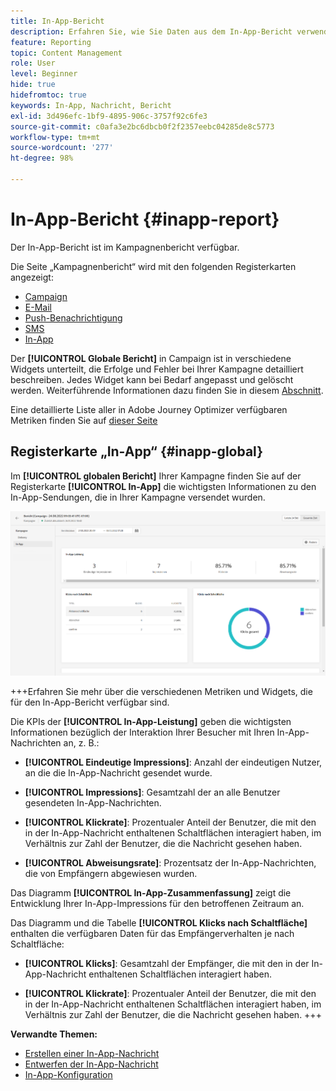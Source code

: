```yaml
---
title: In-App-Bericht
description: Erfahren Sie, wie Sie Daten aus dem In-App-Bericht verwenden
feature: Reporting
topic: Content Management
role: User
level: Beginner
hide: true
hidefromtoc: true
keywords: In-App, Nachricht, Bericht
exl-id: 3d496efc-1bf9-4895-906c-3757f92c6fe3
source-git-commit: c0afa3e2bc6dbcb0f2f2357eebc04285de8c5773
workflow-type: tm+mt
source-wordcount: '277'
ht-degree: 98%

---
```


# In-App-Bericht {#inapp-report}

Der In-App-Bericht ist im Kampagnenbericht verfügbar.

Die Seite „Kampagnenbericht“ wird mit den folgenden Registerkarten angezeigt:

* [Campaign](../reports/campaign-global-report.md#campaign-live)
* [E-Mail](../reports/campaign-global-report.md#email-live)
* [Push-Benachrichtigung](../reports/campaign-global-report.md#push-live)
* [SMS](../reports/campaign-global-report.md#sms-live)
* [In-App](#in-app-global)

Der **[!UICONTROL Globale Bericht]** in Campaign ist in verschiedene Widgets unterteilt, die Erfolge und Fehler bei Ihrer Kampagne detailliert beschreiben. Jedes Widget kann bei Bedarf angepasst und gelöscht werden. Weiterführende Informationen dazu finden Sie in diesem [Abschnitt](../reports/global-report.md#modify-dashboard).

Eine detaillierte Liste aller in Adobe Journey Optimizer verfügbaren Metriken finden Sie auf [dieser Seite](../reports/global-report.md#list-of-components-global.md)

## Registerkarte „In-App“ {#inapp-global}

Im **[!UICONTROL globalen Bericht]** Ihrer Kampagne finden Sie auf der Registerkarte **[!UICONTROL In-App]** die wichtigsten Informationen zu den In-App-Sendungen, die in Ihrer Kampagne versendet wurden.

![](assets/campaign_report_global_6.png)

+++Erfahren Sie mehr über die verschiedenen Metriken und Widgets, die für den In-App-Bericht verfügbar sind.

Die KPIs der **[!UICONTROL In-App-Leistung]** geben die wichtigsten Informationen bezüglich der Interaktion Ihrer Besucher mit Ihren In-App-Nachrichten an, z. B.:

* **[!UICONTROL Eindeutige Impressions]**: Anzahl der eindeutigen Nutzer, an die die In-App-Nachricht gesendet wurde.

* **[!UICONTROL Impressions]**: Gesamtzahl der an alle Benutzer gesendeten In-App-Nachrichten.

* **[!UICONTROL Klickrate]**: Prozentualer Anteil der Benutzer, die mit den in der In-App-Nachricht enthaltenen Schaltflächen interagiert haben, im Verhältnis zur Zahl der Benutzer, die die Nachricht gesehen haben.

* **[!UICONTROL Abweisungsrate]**: Prozentsatz der In-App-Nachrichten, die von Empfängern abgewiesen wurden.

Das Diagramm **[!UICONTROL In-App-Zusammenfassung]** zeigt die Entwicklung Ihrer In-App-Impressions für den betroffenen Zeitraum an.

Das Diagramm und die Tabelle **[!UICONTROL Klicks nach Schaltfläche]** enthalten die verfügbaren Daten für das Empfängerverhalten je nach Schaltfläche:

* **[!UICONTROL Klicks]**: Gesamtzahl der Empfänger, die mit den in der In-App-Nachricht enthaltenen Schaltflächen interagiert haben.

* **[!UICONTROL Klickrate]**: Prozentualer Anteil der Benutzer, die mit den in der In-App-Nachricht enthaltenen Schaltflächen interagiert haben, im Verhältnis zur Zahl der Benutzer, die die Nachricht gesehen haben.
+++

**Verwandte Themen:**

* [Erstellen einer In-App-Nachricht](../in-app/create-in-app.md)
* [Entwerfen der In-App-Nachricht](../in-app/design-in-app.md)
* [In-App-Konfiguration](../in-app/inapp-configuration.md)
